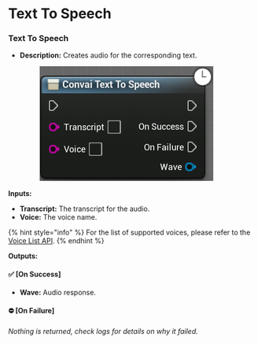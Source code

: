 # Text To Speech

### Text To Speech

*   **Description:** Creates audio for the corresponding text.

    <figure><img src="../../../.gitbook/assets/image (137).png" alt=""><figcaption></figcaption></figure>



**Inputs:**

* **Transcript:** The transcript for the audio.
* **Voice:** The voice name.

{% hint style="info" %}
For the list of supported voices, please refer to the [Voice List API](../../../api-reference/core-api-reference/voice-list-api.md).
{% endhint %}

**Outputs:**

#### ✅ \[On Success]

* **Wave:** Audio response.

#### ⛔ \[On Failure]&#x20;

_Nothing is returned, check logs for details on why it failed._

